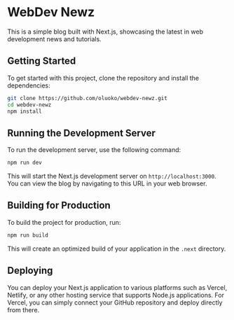# WebDev Newz
This is a simple blog built with Next.js, showcasing the latest in web development news and tutorials.

## Getting Started
To get started with this project, clone the repository and install the dependencies:
```bash
git clone https://github.com/oluoko/webdev-newz.git
cd webdev-newz
npm install
```

## Running the Development Server
To run the development server, use the following command:
```bash
npm run dev
```
This will start the Next.js development server on `http://localhost:3000`.  You can view the blog by navigating to this URL in your web browser.

## Building for Production
To build the project for production, run:
```bash
npm run build
```
This will create an optimized build of your application in the `.next` directory.

## Deploying
You can deploy your Next.js application to various platforms such as Vercel, Netlify, or any other hosting service that supports Node.js applications. For Vercel, you can simply connect your GitHub repository and deploy directly from there.
